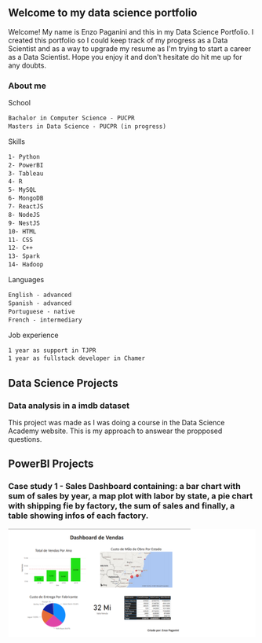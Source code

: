 ## Welcome to my data science portfolio

Welcome! My name is Enzo Paganini and this in my Data Science Portfolio. I created this portfolio so I could keep track of my progress as a Data Scientist and as a way to upgrade my resume as I'm trying to start a career as a Data Scientist. Hope you enjoy it and don't hesitate do hit me up for any doubts.



### About me

School

```markdown
Bachalor in Computer Science - PUCPR
Masters in Data Science - PUCPR (in progress)
```

Skills

```markdown
1- Python
2- PowerBI
3- Tableau
4- R
5- MySQL
6- MongoDB
7- ReactJS
8- NodeJS
9- NestJS
10- HTML
11- CSS
12- C++
13- Spark
14- Hadoop
```

Languages

```markdown
English - advanced
Spanish - advanced
Portuguese - native
French - intermediary
```

Job experience

```markdown
1 year as support in TJPR
1 year as fullstack developer in Chamer
```

## Data Science Projects

### Data analysis in a imdb dataset
This project was made as I was doing a course in the Data Science Academy website. This is my approach to answear the propposed questions.



## PowerBI Projects

### Case study 1 - Sales Dashboard containing: a bar chart with sum of sales by year, a map plot with labor by state, a pie chart with shipping fie by factory, the sum of sales and finally, a table showing infos of each factory.

<img src="imagens/EstudoCaso1.png" alt="hi" class="inline"/>

